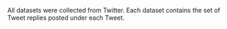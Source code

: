 
All datasets were collected from Twitter. Each dataset contains the set of Tweet replies posted under each Tweet. 

